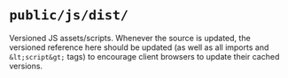 # `public/js/dist/`

Versioned JS assets/scripts. Whenever the source is updated, the versioned reference here should be updated (as well as all imports and `&lt;script&gt;` tags) to encourage client browsers to update their cached versions.
